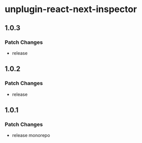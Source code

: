 # unplugin-react-next-inspector

## 1.0.3
### Patch Changes

- release

## 1.0.2
### Patch Changes

- release

## 1.0.1
### Patch Changes

- release monorepo

